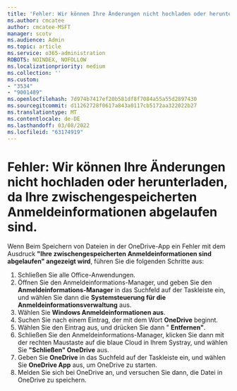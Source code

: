 ```yaml
---
title: 'Fehler: Wir können Ihre Änderungen nicht hochladen oder herunterladen, da Ihre zwischengespeicherten Anmeldeinformationen abgelaufen sind.'
ms.author: cmcatee
author: cmcatee-MSFT
manager: scotv
ms.audience: Admin
ms.topic: article
ms.service: o365-administration
ROBOTS: NOINDEX, NOFOLLOW
ms.localizationpriority: medium
ms.collection: ''
ms.custom:
- "3534"
- "9001489"
ms.openlocfilehash: 7d974b7417ef20b581df8f7084a55a55d2897430
ms.sourcegitcommit: d11262728f0617a843a0117cb5172aa322022b27
ms.translationtype: MT
ms.contentlocale: de-DE
ms.lasthandoff: 03/08/2022
ms.locfileid: "63174919"
---
```

# <a name="error-we-cant-upload-or-download-your-changes-because-your-cached-credentials-have-expired"></a>Fehler: Wir können Ihre Änderungen nicht hochladen oder herunterladen, da Ihre zwischengespeicherten Anmeldeinformationen abgelaufen sind.

Wenn Beim Speichern von Dateien in der OneDrive-App ein Fehler mit dem Ausdruck **"Ihre zwischengespeicherten Anmeldeinformationen sind abgelaufen" angezeigt wird**, führen Sie die folgenden Schritte aus:

1. Schließen Sie alle Office-Anwendungen.
1. Öffnen Sie den Anmeldeinformations-Manager, und geben Sie den **Anmeldeinformations-Manager** in das Suchfeld auf der Taskleiste ein, und wählen Sie dann die **Systemsteuerung für die Anmeldeinformationsverwaltung** aus.
1. Wählen Sie **Windows Anmeldeinformationen aus**.
1. Suchen Sie nach einem Eintrag, der mit dem Wort **OneDrive** beginnt.
1. Wählen Sie den Eintrag aus, und drücken Sie dann " **Entfernen"**.
1. Schließen Sie den Anmeldeinformations-Manager, klicken Sie dann mit der rechten Maustaste auf die blaue Cloud in Ihrem Systray, und wählen Sie **"Schließen" OneDrive** aus.
1. Geben Sie **OneDrive** in das Suchfeld auf der Taskleiste ein, und wählen Sie **OneDrive App** aus, um OneDrive zu starten.
1. Melden Sie sich bei OneDrive an, und versuchen Sie dann, die Datei in OneDrive zu speichern.
